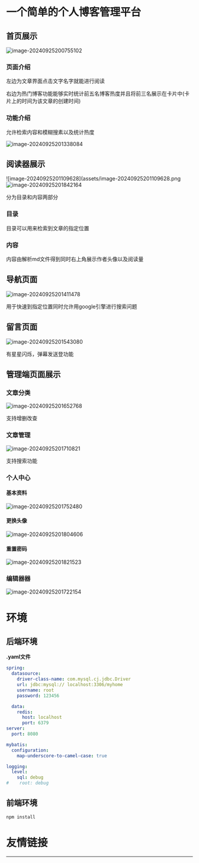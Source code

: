 # 一个简单的个人博客管理平台

## 首页展示

![image-20240925200755102](assets/image-20240925200755102.png)

### 页面介绍

左边为文章界面点击文字名字就能进行阅读

右边为热门博客功能能够实时统计前五名博客热度并且将前三名展示在卡片中(卡片上的时间为该文章的创建时间)

### 功能介绍

允许检索内容和模糊搜素以及统计热度

![image-20240925201338084](assets/image-20240925201338084.png)

## 阅读器展示

![image-20240925201109628](assets/image-20240925201109628.png![image-20240925201842164](assets/image-20240925201842164.png)

分为目录和内容两部分

### 目录

目录可以用来检索到文章的指定位置

### 内容

内容由解析md文件得到同时右上角展示作者头像以及阅读量

## 导航页面

![image-20240925201411478](assets/image-20240925201411478.png)

用于快速到指定位置同时允许用google引擎进行搜索问题

## 留言页面

![image-20240925201543080](assets/image-20240925201543080.png)

有星星闪烁，弹幕发送登功能

## 管理端页面展示

### 文章分类

![image-20240925201652768](assets/image-20240925201652768.png)

支持增删改查

### 文章管理

![image-20240925201710821](assets/image-20240925201710821.png)

支持搜索功能

### 个人中心

#### 基本资料

![image-20240925201752480](assets/image-20240925201752480.png)

#### 更换头像

![image-20240925201804606](assets/image-20240925201804606.png)

#### 重置密码

![image-20240925201821523](assets/image-20240925201821523.png)

### 编辑器器

![image-20240925201722154](assets/image-20240925201722154.png)

# 环境

## 后端环境

**.yaml文件**

```yaml
spring:
  datasource:
    driver-class-name: com.mysql.cj.jdbc.Driver
    url: jdbc:mysql:// localhost:3306/myhome
    username: root
    password: 123456

  data:
    redis:
      host: localhost
      port: 6379
server:
  port: 8080

mybatis:
  configuration:
    map-underscore-to-camel-case: true

logging:
  level:
    sql: debug
#    root: debug


```

## 前端环境

```sh
npm install
```

# 友情链接

------

[弹幕组件]: https://github.com/hellodigua/vue-danmaku

